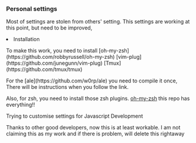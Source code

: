 ### Personal settings

<p>
  Most of settings are stolen from others' setting.
  This settings are working at this point, but need to be improved,
</p>

<li>Installation</li>
<p>
  To make this work, you need to install
  [oh-my-zsh](https://github.com/robbyrussell/oh-my-zsh)
  [vim-plug](https://github.com/junegunn/vim-plug)
  [Tmux](https://github.com/tmux/tmux)
</p>

<p>
  For the [ale](https://github.com/w0rp/ale)
  you need to compile it once,
  There will be instructions when you follow the link.

Also, for zsh, you need to install those zsh plugins.
[oh-my-zsh](https://github.com/robbyrussell/oh-my-zsh)
this repo has everything!!

</p>

<p>
  Trying to customise settings for Javascript Development
</p>

<p>
  Thanks to other good developers,
  now this is at least workable.
  I am not claiming this as my work and if there is problem, will delete this rightaway
</p>

